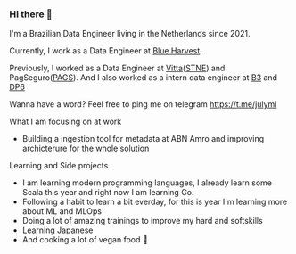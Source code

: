 ### Hi there 👋

I'm a Brazilian Data Engineer living in the Netherlands since 2021.

Currently, I work as a Data Engineer at [Blue Harvest](https://blueharvest.io/).

Previously, I worked as a Data Engineer at [Vitta](https://www.vitta.com.br/)([STNE](https://www.nasdaq.com/market-activity/stocks/stne)) and PagSeguro([PAGS](https://www.nasdaq.com/market-activity/stocks/pags)).
And I also worked as a intern data engineer at [B3](https://www.bloomberg.com/quote/B3SA3:BZ) and [DP6](https://www.dp6.com.br/en/home-en/)

Wanna have a word? Feel free to ping me on telegram https://t.me/julyml

What I am focusing on at work

- Building a ingestion tool for metadata at ABN Amro and improving archicterure for the whole solution
    
Learning and Side projects

- I am learning modern programming languages, I already learn some Scala this year and right now I am learning Go.
- Following a habit to learn a bit everday, for this is year I'm learning more about ML and MLOps
- Doing a lot of amazing trainings to improve my hard and softskills  
- Learning Japanese
- And cooking a lot of vegan food 🌱


